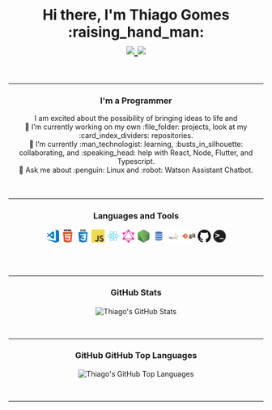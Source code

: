 <div align=center>
	<h1> Hi there, I'm Thiago Gomes :raising_hand_man: <br/>
		<a href="https://www.linkedin.com/in/th14g0d3v/">
			<img src="https://img.shields.io/badge/LinkedIn-Thiago%20Gomes-blue"/>
		</a>
		<img src="https://img.shields.io/badge/Gmail-th14g0d3v@gmail.com-red"/>
	</h1>	
</div><br/><hr/>

<div align=center>
	<h3> I'm a Programmer </h3>
	<span> I am excited about the possibility of bringing ideas to life and </span><br/>
	<span> 🔭 I’m currently working on my own :file_folder: projects, look at my :card_index_dividers: repositories. </span><br/>
	<span> 🌱 I’m currently :man_technologist: learning, :busts_in_silhouette: collaborating, and :speaking_head: help with React, Node, Flutter, and Typescript. </span><br/>
	<span> 💬 Ask me about :penguin: Linux and :robot: Watson Assistant Chatbot. </span>
</div><br/><br/><hr/>

<div align=center>
	<h3> Languages and Tools </h3>
	<img align="center" alt="Visual Studio Code" width="26px" src="https://raw.githubusercontent.com/github/explore/80688e429a7d4ef2fca1e82350fe8e3517d3494d/topics/visual-studio-code/visual-studio-code.png" />
	<img align="center" alt="HTML5" width="26px" src="https://raw.githubusercontent.com/github/explore/80688e429a7d4ef2fca1e82350fe8e3517d3494d/topics/html/html.png" />
	<img align="center" alt="CSS3" width="26px" src="https://raw.githubusercontent.com/github/explore/80688e429a7d4ef2fca1e82350fe8e3517d3494d/topics/css/css.png" />
	<img align="center" alt="JavaScript" width="26px" src="https://raw.githubusercontent.com/github/explore/80688e429a7d4ef2fca1e82350fe8e3517d3494d/topics/javascript/javascript.png" />
	<img align="center" alt="React" width="26px" src="https://raw.githubusercontent.com/github/explore/80688e429a7d4ef2fca1e82350fe8e3517d3494d/topics/react/react.png" />
	<img align="center" alt="GraphQL" width="26px" src="https://raw.githubusercontent.com/github/explore/80688e429a7d4ef2fca1e82350fe8e3517d3494d/topics/graphql/graphql.png" />
	<img align="center" alt="Node.js" width="26px" src="https://raw.githubusercontent.com/github/explore/80688e429a7d4ef2fca1e82350fe8e3517d3494d/topics/nodejs/nodejs.png" />
	<img align="center" alt="SQL" width="26px" src="https://raw.githubusercontent.com/github/explore/80688e429a7d4ef2fca1e82350fe8e3517d3494d/topics/sql/sql.png" />
	<img align="center" alt="PostgreSQL" width="26px" src="https://raw.githubusercontent.com/github/explore/80688e429a7d4ef2fca1e82350fe8e3517d3494d/topics/mysql/mysql.png" />
	<img align="center" alt="Git" width="26px" src="https://raw.githubusercontent.com/github/explore/80688e429a7d4ef2fca1e82350fe8e3517d3494d/topics/git/git.png" />
	<img align="center" alt="GitHub" width="26px" src="https://raw.githubusercontent.com/github/explore/78df643247d429f6cc873026c0622819ad797942/topics/github/github.png" />
	<img align="center" alt="Terminal" width="26px" src="https://raw.githubusercontent.com/github/explore/80688e429a7d4ef2fca1e82350fe8e3517d3494d/topics/terminal/terminal.png" />
</div><br/><br/><br/><hr/>

<div align=center>
	<h3> GitHub Stats </h3>
	<p> <img align="center" alt="Thiago's GitHub Stats" src="https://github-readme-stats.vercel.app/api?username=th14g0d3v&theme=chartreuse-dark&show_icons=true&hide_border=true"/></p>
</div><br/><hr/>

<div align=center>
	<h3> GitHub GitHub Top Languages </h3>
	<p> <img align="center" alt="Thiago's GitHub Top Languages" src="https://github-readme-stats.vercel.app/api/top-langs/?username=th14g0d3v&theme=chartreuse-dark&show_icons=true&hide_border=true" /> </p>
</div><br/><hr/>
